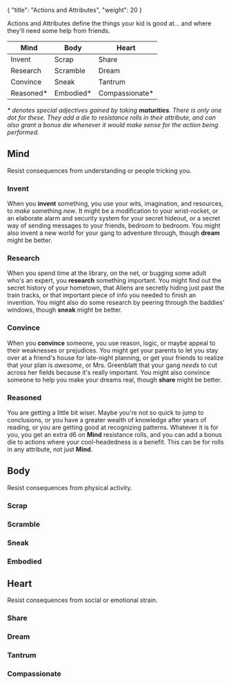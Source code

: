 {
  "title": "Actions and Attributes",
  "weight": 20
}

Actions and Attributes define the things your kid is good at... and where
they'll need some help from friends.

<!--more-->

| Mind       | Body       | Heart           |
| ---        | ---        | ---             |
| Invent     | Scrap      | Share           |
| Research   | Scramble   | Dream           |
| Convince   | Sneak      | Tantrum         |
| Reasoned\* | Embodied\* | Compassionate\* |

_\* denotes special adjectives gained by taking **maturities**. There is only one dot
for these. They add a die to resistance rolls in their attribute, and can also
grant a bonus die whenever it would make sense for the action being performed._

## Mind

Resist consequences from understanding or people tricking you.

### Invent

When you **invent** something, you use your wits, imagination, and resources, to
*make* something *new*. It might be a modification to your wrist-rocket, or an
elaborate alarm and security system for your secret hideout, or a secret way of
sending messages to your friends, bedroom to bedroom. You might also invent a
new world for your gang to adventure through, though **dream** might be better.

### Research

When you spend time at the library, on the net, or bugging some adult who's an
expert, you **research** something important. You might find out the secret
history of your hometown, that Aliens are secretly hiding just past the train
tracks, or that important piece of info you needed to finish an invention. You
might also do some research by peering through the baddies' windows, though
**sneak** might be better.

### Convince

When you **convince** someone, you use reason, logic, or maybe appeal to their
weaknesses or prejudices. You might get your parents to let you stay over at a
friend's house for late-night planning, or get your friends to realize that your
plan is *awesome*, or Mrs. Greenblatt that your gang *needs* to cut across her
fields because it's really important. You might also convince someone to help
you make your dreams real, though **share** might be better.

### Reasoned

You are getting a little bit wiser. Maybe you're not so quick to jump to
conclusions, or you have a greater wealth of knowledge after years of reading,
or you are getting good at recognizing patterns. Whatever it is for you, you get
an extra d6 on **Mind** resistance rolls, and you can add a bonus die to actions
where your cool-headedness is a benefit. This can be for rolls in any attribute,
not just **Mind**.

## Body

Resist consequences from physical activity.

### Scrap

### Scramble

### Sneak

### Embodied

## Heart

Resist consequences from social or emotional strain.

### Share

### Dream

### Tantrum

### Compassionate
